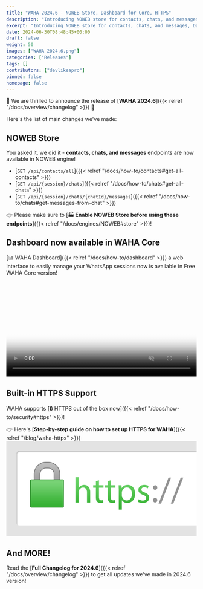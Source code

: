 ```yaml
---
title: "WAHA 2024.6 - NOWEB Store, Dashboard for Core, HTTPS"
description: "Introducing NOWEB store for contacts, chats, and messages, Dashboard available in Core version, and built-in HTTPS support!"
excerpt: "Introducing NOWEB store for contacts, chats, and messages, Dashboard available in Core version, and built-in HTTPS support!"
date: 2024-06-30T08:48:45+00:00
draft: false
weight: 50
images: ["WAHA 2024.6.png"]
categories: ["Releases"]
tags: []
contributors: ["devlikeapro"]
pinned: false
homepage: false
---
```


🎉 We are thrilled to announce the release of [**WAHA 2024.6**]({{< relref "/docs/overview/changelog" >}}) 🎉 

Here's the list of main changes we've made:

## NOWEB Store

You asked it, we did it - **contacts, chats, and messages** endpoints are now available in NOWEB engine! 
- [`GET /api/contacts/all`]({{< relref "/docs/how-to/contacts#get-all-contacts" >}})
- [`GET /api/{session}/chats`]({{< relref "/docs/how-to/chats#get-all-chats" >}})
- [`GET /api/{session}/chats/{chatId}/messages`]({{< relref "/docs/how-to/chats#get-messages-from-chat" >}})

👉 Please make sure to [**🏭 Enable NOWEB Store before using these endpoints**]({{< relref "/docs/engines/NOWEB#store" >}})!


## Dashboard now available in WAHA Core
[📊 WAHA Dashboard]({{< relref "/docs/how-to/dashboard" >}})
a web interface to easily manage your WhatsApp sessions now is available in Free WAHA Core version!

<video autoplay loop muted playsinline controls='noremoteplayback' width='100%' poster='/images/waha-dashboard.png'>
<source src='/videos/waha-dashboard-overview.webm' type='video/webm' />
Download the <a href='/videos/waha-dashboard-overview.webm'>Dashboard Overview video</a>
</video>

## Built-in HTTPS Support
WAHA supports [🔒 HTTPS out of the box now]({{< relref "/docs/how-to/security#https" >}})!

👉 Here's [**Step-by-step guide on how to set up HTTPS for WAHA**]({{< relref "/blog/waha-https" >}})
![alt](https_icon.png)

## And MORE!
Read the [**Full Changelog for 2024.6**]({{< relref "/docs/overview/changelog" >}}) to get all updates we've made 
in 2024.6 version!
